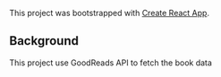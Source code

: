 This project was bootstrapped with [Create React App](https://github.com/facebook/create-react-app).

## Background

This project use GoodReads API to fetch the book data